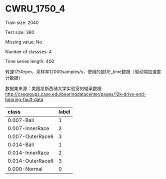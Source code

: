 # CWRU_1750_4

Train size: 2040

Test size: 360

Missing value: No

Number of classses: 4

Time series length: 400

转速1750rpm，采样率12000samples/s，使用的是DE_time数据（驱动端加速度计数据）

数据集来源：美国凯斯西储大学实验室的轴承数据 http://csegroups.case.edu/bearingdatacenter/pages/12k-drive-end-bearing-fault-data

class            | label
:----------------|------
0.007-Ball       | 1
0.007-InnerRace  | 2
0.007-OuterRace6 | 3
0.014-Ball       | 1
0.014-InnerRace  | 2
0.014-OuterRace6 | 3
0.000-Normal     | 0